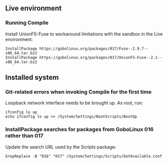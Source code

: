 ## Live environment

### Running Compile

Install UnionFS-Fuse to workaround limitations with the sandbox in the Live environment:
```
InstallPackage https://gobolinux.org/packages/017/Fuse--2.9.7--x86_64.tar.bz2
InstallPackage https://gobolinux.org/packages/017/UnionFS-Fuse--2.1--x86_64.tar.bz2
```

## Installed system 

### Git-related errors when invoking Compile for the first time

Loopback network interface needs to be brought up. As root, run:

```
ifconfig lo up
echo ifconfig lo up >> /System/Settings/BootScripts/BootUp
```

### InstallPackage searches for packages from GoboLinux 016 rather than 017

Update the search URL used by the Scripts package:

```
GrepReplace -B "016" "017" /System/Settings/Scripts/GetAvailable.conf
```